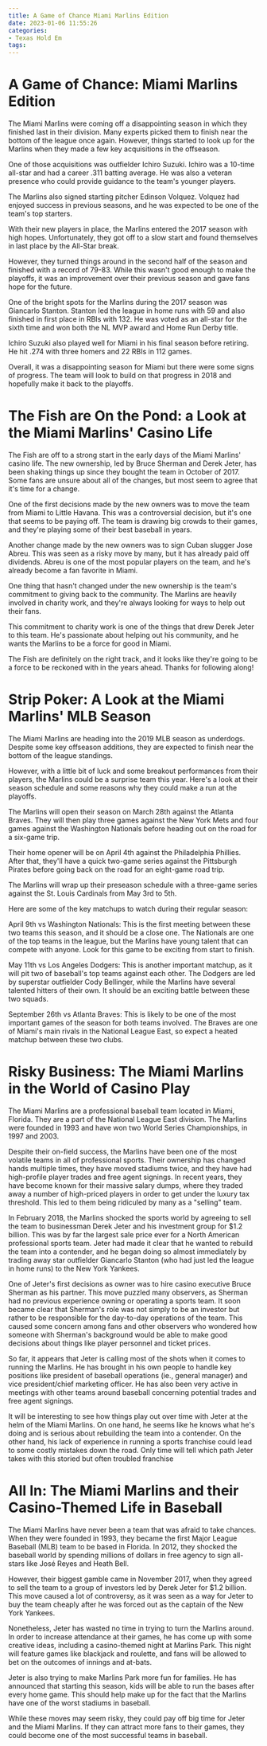 ```yaml
---
title: A Game of Chance Miami Marlins Edition
date: 2023-01-06 11:55:26
categories:
- Texas Hold Em
tags:
---
```



#  A Game of Chance: Miami Marlins Edition

The Miami Marlins were coming off a disappointing season in which they finished last in their division. Many experts picked them to finish near the bottom of the league once again. However, things started to look up for the Marlins when they made a few key acquisitions in the offseason.

One of those acquisitions was outfielder Ichiro Suzuki. Ichiro was a 10-time all-star and had a career .311 batting average. He was also a veteran presence who could provide guidance to the team's younger players.

The Marlins also signed starting pitcher Edinson Volquez. Volquez had enjoyed success in previous seasons, and he was expected to be one of the team's top starters.

With their new players in place, the Marlins entered the 2017 season with high hopes. Unfortunately, they got off to a slow start and found themselves in last place by the All-Star break.

However, they turned things around in the second half of the season and finished with a record of 79-83. While this wasn't good enough to make the playoffs, it was an improvement over their previous season and gave fans hope for the future.

One of the bright spots for the Marlins during the 2017 season was Giancarlo Stanton. Stanton led the league in home runs with 59 and also finished in first place in RBIs with 132. He was voted as an all-star for the sixth time and won both the NL MVP award and Home Run Derby title.

Ichiro Suzuki also played well for Miami in his final season before retiring. He hit .274 with three homers and 22 RBIs in 112 games.

Overall, it was a disappointing season for Miami but there were some signs of progress. The team will look to build on that progress in 2018 and hopefully make it back to the playoffs.

#  The Fish are On the Pond: a Look at the Miami Marlins' Casino Life

The Fish are off to a strong start in the early days of the Miami Marlins' casino life. The new ownership, led by Bruce Sherman and Derek Jeter, has been shaking things up since they bought the team in October of 2017. Some fans are unsure about all of the changes, but most seem to agree that it's time for a change.

One of the first decisions made by the new owners was to move the team from Miami to Little Havana. This was a controversial decision, but it's one that seems to be paying off. The team is drawing big crowds to their games, and they're playing some of their best baseball in years.

Another change made by the new owners was to sign Cuban slugger Jose Abreu. This was seen as a risky move by many, but it has already paid off dividends. Abreu is one of the most popular players on the team, and he's already become a fan favorite in Miami.

One thing that hasn't changed under the new ownership is the team's commitment to giving back to the community. The Marlins are heavily involved in charity work, and they're always looking for ways to help out their fans.

This commitment to charity work is one of the things that drew Derek Jeter to this team. He's passionate about helping out his community, and he wants the Marlins to be a force for good in Miami.

The Fish are definitely on the right track, and it looks like they're going to be a force to be reckoned with in the years ahead. Thanks for following along!

#  Strip Poker: A Look at the Miami Marlins' MLB Season

The Miami Marlins are heading into the 2019 MLB season as underdogs. Despite some key offseason additions, they are expected to finish near the bottom of the league standings.

However, with a little bit of luck and some breakout performances from their players, the Marlins could be a surprise team this year. Here's a look at their season schedule and some reasons why they could make a run at the playoffs.

The Marlins will open their season on March 28th against the Atlanta Braves. They will then play three games against the New York Mets and four games against the Washington Nationals before heading out on the road for a six-game trip.

Their home opener will be on April 4th against the Philadelphia Phillies. After that, they'll have a quick two-game series against the Pittsburgh Pirates before going back on the road for an eight-game road trip.

The Marlins will wrap up their preseason schedule with a three-game series against the St. Louis Cardinals from May 3rd to 5th.

Here are some of the key matchups to watch during their regular season:

April 9th vs Washington Nationals: This is the first meeting between these two teams this season, and it should be a close one. The Nationals are one of the top teams in the league, but the Marlins have young talent that can compete with anyone. Look for this game to be exciting from start to finish.

May 11th vs Los Angeles Dodgers: This is another important matchup, as it will pit two of baseball's top teams against each other. The Dodgers are led by superstar outfielder Cody Bellinger, while the Marlins have several talented hitters of their own. It should be an exciting battle between these two squads.

September 26th vs Atlanta Braves: This is likely to be one of the most important games of the season for both teams involved. The Braves are one of Miami's main rivals in the National League East, so expect a heated matchup between these two clubs.

#  Risky Business: The Miami Marlins in the World of Casino Play

The Miami Marlins are a professional baseball team located in Miami, Florida. They are a part of the National League East division. The Marlins were founded in 1993 and have won two World Series Championships, in 1997 and 2003.

Despite their on-field success, the Marlins have been one of the most volatile teams in all of professional sports. Their ownership has changed hands multiple times, they have moved stadiums twice, and they have had high-profile player trades and free agent signings. In recent years, they have become known for their massive salary dumps, where they traded away a number of high-priced players in order to get under the luxury tax threshold. This led to them being ridiculed by many as a "selling" team.

In February 2018, the Marlins shocked the sports world by agreeing to sell the team to businessman Derek Jeter and his investment group for $1.2 billion. This was by far the largest sale price ever for a North American professional sports team. Jeter had made it clear that he wanted to rebuild the team into a contender, and he began doing so almost immediately by trading away star outfielder Giancarlo Stanton (who had just led the league in home runs) to the New York Yankees.

One of Jeter's first decisions as owner was to hire casino executive Bruce Sherman as his partner. This move puzzled many observers, as Sherman had no previous experience owning or operating a sports team. It soon became clear that Sherman's role was not simply to be an investor but rather to be responsible for the day-to-day operations of the team. This caused some concern among fans and other observers who wondered how someone with Sherman's background would be able to make good decisions about things like player personnel and ticket prices.

So far, it appears that Jeter is calling most of the shots when it comes to running the Marlins. He has brought in his own people to handle key positions like president of baseball operations (ie., general manager) and vice president/chief marketing officer. He has also been very active in meetings with other teams around baseball concerning potential trades and free agent signings.

It will be interesting to see how things play out over time with Jeter at the helm of the Miami Marlins. On one hand, he seems like he knows what he's doing and is serious about rebuilding the team into a contender. On the other hand, his lack of experience in running a sports franchise could lead to some costly mistakes down the road. Only time will tell which path Jeter takes with this storied but often troubled franchise

#  All In: The Miami Marlins and their Casino-Themed Life in Baseball

The Miami Marlins have never been a team that was afraid to take chances. When they were founded in 1993, they became the first Major League Baseball (MLB) team to be based in Florida. In 2012, they shocked the baseball world by spending millions of dollars in free agency to sign all-stars like José Reyes and Heath Bell.

However, their biggest gamble came in November 2017, when they agreed to sell the team to a group of investors led by Derek Jeter for $1.2 billion. This move caused a lot of controversy, as it was seen as a way for Jeter to buy the team cheaply after he was forced out as the captain of the New York Yankees.

Nonetheless, Jeter has wasted no time in trying to turn the Marlins around. In order to increase attendance at their games, he has come up with some creative ideas, including a casino-themed night at Marlins Park. This night will feature games like blackjack and roulette, and fans will be allowed to bet on the outcomes of innings and at-bats.

Jeter is also trying to make Marlins Park more fun for families. He has announced that starting this season, kids will be able to run the bases after every home game. This should help make up for the fact that the Marlins have one of the worst stadiums in baseball.

While these moves may seem risky, they could pay off big time for Jeter and the Miami Marlins. If they can attract more fans to their games, they could become one of the most successful teams in baseball.